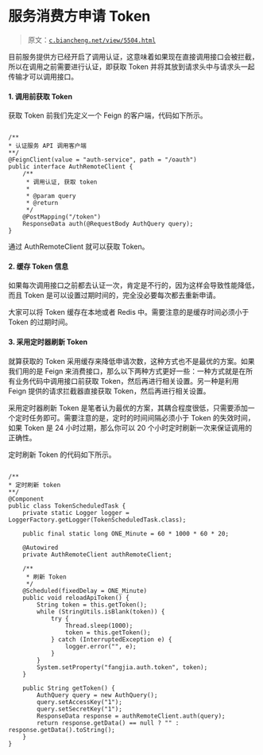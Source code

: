 # 服务消费方申请 Token

> 原文：[`c.biancheng.net/view/5504.html`](http://c.biancheng.net/view/5504.html)

目前服务提供方已经开启了调用认证，这意味着如果现在直接调用接口会被拦截，所以在调用之前需要进行认证，即获取 Token 并将其放到请求头中与请求头一起传输才可以调用接口。

#### 1\. 调用前获取 Token

获取 Token 前我们先定义一个 Feign 的客户端，代码如下所示。

```

/**
* 认证服务 API 调用客户端
**/
@FeignClient(value = "auth-service", path = "/oauth")
public interface AuthRemoteClient {
    /**
     * 调用认证, 获取 token
     *
     * @param query
     * @return
     */
    @PostMapping("/token")
    ResponseData auth(@RequestBody AuthQuery query);
}
```

通过 AuthRemoteClient 就可以获取 Token。

#### 2\. 缓存 Token 信息

如果每次调用接口之前都去认证一次，肯定是不行的，因为这样会导致性能降低，而且 Token 是可以设置过期时间的，完全没必要每次都去重新申请。

大家可以将 Token 缓存在本地或者 Redis 中。需要注意的是缓存时间必须小于 Token 的过期时间。

#### 3\. 采用定时器刷新 Token

就算获取的 Token 采用缓存来降低申请次数，这种方式也不是最优的方案。如果我们用的是 Feign 来消费接口，那么以下两种方式更好一些：一种方式就是在所有业务代码中调用接口前获取 Token，然后再进行相关设置。另一种是利用 Feign 提供的请求拦截器直接获取 Token，然后再进行相关设置。

采用定时器刷新 Token 是笔者认为最优的方案，其耦合程度很低，只需要添加一个定时任务即可。需要注意的是，定时的时间间隔必须小于 Token 的失效时间，如果 Token 是 24 小时过期，那么你可以 20 个小时定时刷新一次来保证调用的正确性。

定时刷新 Token 的代码如下所示。

```

/**
* 定时刷新 token
**/
@Component
public class TokenScheduledTask {
    private static Logger logger = LoggerFactory.getLogger(TokenScheduledTask.class);

    public final static long ONE_Minute = 60 * 1000 * 60 * 20;

    @Autowired
    private AuthRemoteClient authRemoteClient;

    /**
     * 刷新 Token
     */
    @Scheduled(fixedDelay = ONE_Minute)
    public void reloadApiToken() {
        String token = this.getToken();
        while (StringUtils.isBlank(token)) {
            try {
                Thread.sleep(1000);
                token = this.getToken();
            } catch (InterruptedException e) {
                logger.error("", e);
            }
        }
        System.setProperty("fangjia.auth.token", token);
    }

    public String getToken() {
        AuthQuery query = new AuthQuery();
        query.setAccessKey("1");
        query.setSecretKey("1");
        ResponseData response = authRemoteClient.auth(query);
        return response.getData() == null ? "" : response.getData().toString();
    }
}
```